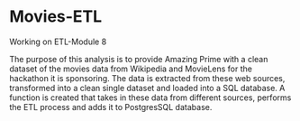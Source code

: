 # Movies-ETL
Working on ETL-Module 8

The purpose of this analysis is to provide Amazing Prime with a clean dataset of the movies data from Wikipedia and MovieLens for the hackathon it is sponsoring. The data is extracted from these web sources, transformed into a clean single dataset and loaded into a SQL database. A function is created that takes in these data from different sources, performs the ETL process and adds it to PostgresSQL database.
